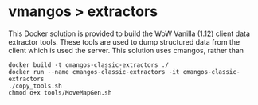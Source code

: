 # vmangos > extractors

This Docker solution is provided to build the WoW Vanilla (1.12) client data extractor tools. These tools are used to dump structured data from the client which is used the server. This solution uses cmangos, rather than 

```
docker build -t cmangos-classic-extractors ./
docker run --name cmangos-classic-extractors -it cmangos-classic-extractors
./copy_tools.sh
chmod o+x tools/MoveMapGen.sh
```
